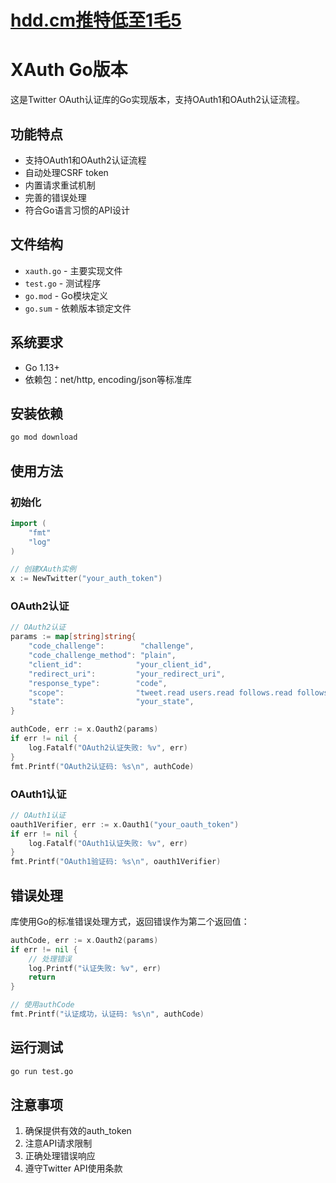 # [hdd.cm推特低至1毛5](https://hdd.cm/)

# XAuth Go版本

这是Twitter OAuth认证库的Go实现版本，支持OAuth1和OAuth2认证流程。

## 功能特点

- 支持OAuth1和OAuth2认证流程
- 自动处理CSRF token
- 内置请求重试机制
- 完善的错误处理
- 符合Go语言习惯的API设计

## 文件结构

- `xauth.go` - 主要实现文件
- `test.go` - 测试程序
- `go.mod` - Go模块定义
- `go.sum` - 依赖版本锁定文件

## 系统要求

- Go 1.13+
- 依赖包：net/http, encoding/json等标准库

## 安装依赖

```bash
go mod download
```

## 使用方法

### 初始化

```go
import (
    "fmt"
    "log"
)

// 创建XAuth实例
x := NewTwitter("your_auth_token")
```

### OAuth2认证

```go
// OAuth2认证
params := map[string]string{
    "code_challenge":        "challenge",
    "code_challenge_method": "plain",
    "client_id":            "your_client_id",
    "redirect_uri":         "your_redirect_uri",
    "response_type":        "code",
    "scope":                "tweet.read users.read follows.read follows.write offline.access",
    "state":                "your_state",
}

authCode, err := x.Oauth2(params)
if err != nil {
    log.Fatalf("OAuth2认证失败: %v", err)
}
fmt.Printf("OAuth2认证码: %s\n", authCode)
```

### OAuth1认证

```go
// OAuth1认证
oauth1Verifier, err := x.Oauth1("your_oauth_token")
if err != nil {
    log.Fatalf("OAuth1认证失败: %v", err)
}
fmt.Printf("OAuth1验证码: %s\n", oauth1Verifier)
```

## 错误处理

库使用Go的标准错误处理方式，返回错误作为第二个返回值：

```go
authCode, err := x.Oauth2(params)
if err != nil {
    // 处理错误
    log.Printf("认证失败: %v", err)
    return
}

// 使用authCode
fmt.Printf("认证成功，认证码: %s\n", authCode)
```

## 运行测试

```bash
go run test.go
```

## 注意事项

1. 确保提供有效的auth_token
2. 注意API请求限制
3. 正确处理错误响应
4. 遵守Twitter API使用条款 